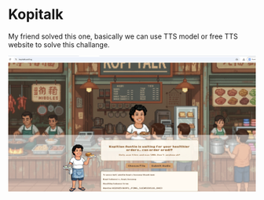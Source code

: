 # Kopitalk #

My friend solved this one, basically we can use TTS model or free TTS website to solve this challange.

![solved](img/kopitalk.png)
